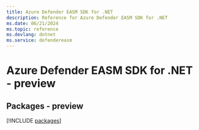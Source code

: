 ```yaml
---
title: Azure Defender EASM SDK for .NET
description: Reference for Azure Defender EASM SDK for .NET
ms.date: 06/21/2024
ms.topic: reference
ms.devlang: dotnet
ms.service: defendereasm
---
```

# Azure Defender EASM SDK for .NET - preview
## Packages - preview
[!INCLUDE [packages](defender-easm-index.md)]